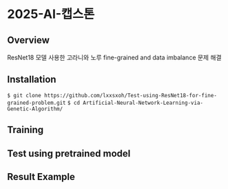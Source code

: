 # 2025-AI-캡스톤
## Overview
ResNet18 모델 사용한 고라니와 노루 fine-grained and data imbalance 문제 해결
## Installation
`$ git clone https://github.com/lxxsxoh/Test-using-ResNet18-for-fine-grained-problem.git`
`$ cd Artificial-Neural-Network-Learning-via-Genetic-Algorithm/`


## Training

## Test using pretrained model

## Result Example
